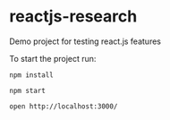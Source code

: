 # reactjs-research
Demo project for testing react.js features

To start the project run:

```
npm install
```

```
npm start
```

```
open http://localhost:3000/
```